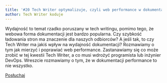 ```yaml
---
title: '#20 Tech Writer optymalizuje, czyli web performance w dokumentacji'
author: Tech Writer koduje
---
```


Wydajność to temat rzadko poruszany w tech writingu, pomimo tego, że webowa
forma dokumentacji jest bardzo popularna. Czy szybkość ładowania stron ma
znaczenie dla naszych odbiorców? A jeśli tak, to czy Tech Writer ma jakiś wpływ
na wydajność dokumentacji? Rozmawiamy o tym jak mierzyć i poprawiać web
performance. Zastanawiamy się co może zrobić w tej kwestii Tech Writer, a co
musi wdrożyć programista lub inżynier DevOps. Wreszcie rozmawiamy o tym, że w
dokumentacji performance to nie wszystko.

<a class="listenButton pixelButton" href="https://anchor.fm/docdeveloper/episodes/20-Tech-Writer-optymalizuje--czyli-web-performance-w-dokumentacji-ehmto3/a-a2sk9l1" target="_blank" rel="noopener noreferrer">Posłuchaj</a>
